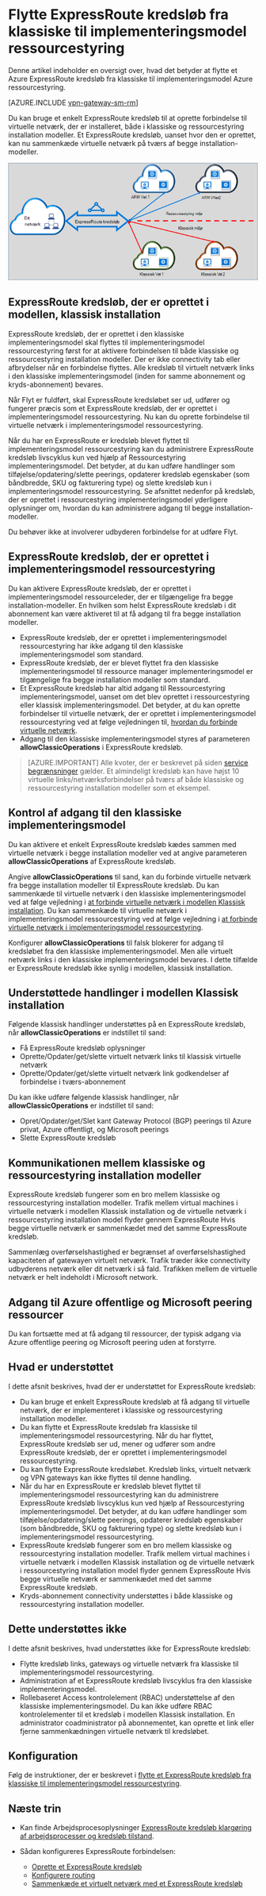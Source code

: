 <properties
   pageTitle="Flytte ExpressRoute kredsløb fra klassisk til Ressourcestyring | Microsoft Azure"
   description="Denne side indeholder en oversigt over, hvad du bør vide om broer klassiske og ressourcestyring installation modeller."
   documentationCenter="na"
   services="expressroute"
   authors="ganesr"
   manager="carmonm"
   editor=""/>
<tags
   ms.service="expressroute"
   ms.devlang="na"
   ms.topic="get-started-article"
   ms.tgt_pltfrm="na"
   ms.workload="infrastructure-services"
   ms.date="10/10/2016"
   ms.author="ganesr"/>

# <a name="moving-expressroute-circuits-from-the-classic-to-the-resource-manager-deployment-model"></a>Flytte ExpressRoute kredsløb fra klassiske til implementeringsmodel ressourcestyring

Denne artikel indeholder en oversigt over, hvad det betyder at flytte et Azure ExpressRoute kredsløb fra klassiske til implementeringsmodel Azure ressourcestyring.

[AZURE.INCLUDE [vpn-gateway-sm-rm](../../includes/vpn-gateway-classic-rm-include.md)]

Du kan bruge et enkelt ExpressRoute kredsløb til at oprette forbindelse til virtuelle netværk, der er installeret, både i klassiske og ressourcestyring installation modeller. Et ExpressRoute kredsløb, uanset hvor den er oprettet, kan nu sammenkæde virtuelle netværk på tværs af begge installation-modeller.

![Et ExpressRoute kredsløb, der linker til virtuelle netværk på tværs af begge installation modeller](./media/expressroute-move/expressroute-move-1.png)

## <a name="expressroute-circuits-that-are-created-in-the-classic-deployment-model"></a>ExpressRoute kredsløb, der er oprettet i modellen, klassisk installation

ExpressRoute kredsløb, der er oprettet i den klassiske implementeringsmodel skal flyttes til implementeringsmodel ressourcestyring først for at aktivere forbindelsen til både klassiske og ressourcestyring installation modeller. Der er ikke connectivity tab eller afbrydelser når en forbindelse flyttes. Alle kredsløb til virtuelt netværk links i den klassiske implementeringsmodel (inden for samme abonnement og kryds-abonnement) bevares.

Når Flyt er fuldført, skal ExpressRoute kredsløbet ser ud, udfører og fungerer præcis som et ExpressRoute kredsløb, der er oprettet i implementeringsmodel ressourcestyring. Nu kan du oprette forbindelse til virtuelle netværk i implementeringsmodel ressourcestyring.

Når du har en ExpressRoute er kredsløb blevet flyttet til implementeringsmodel ressourcestyring kan du administrere ExpressRoute kredsløb livscyklus kun ved hjælp af Ressourcestyring implementeringsmodel. Det betyder, at du kan udføre handlinger som tilføjelse/opdatering/slette peerings, opdaterer kredsløb egenskaber (som båndbredde, SKU og fakturering type) og slette kredsløb kun i implementeringsmodel ressourcestyring. Se afsnittet nedenfor på kredsløb, der er oprettet i ressourcestyring implementeringsmodel yderligere oplysninger om, hvordan du kan administrere adgang til begge installation-modeller.

Du behøver ikke at involverer udbyderen forbindelse for at udføre Flyt.

## <a name="expressroute-circuits-that-are-created-in-the-resource-manager-deployment-model"></a>ExpressRoute kredsløb, der er oprettet i implementeringsmodel ressourcestyring

Du kan aktivere ExpressRoute kredsløb, der er oprettet i implementeringsmodel ressourceleder, der er tilgængelige fra begge installation-modeller. En hvilken som helst ExpressRoute kredsløb i dit abonnement kan være aktiveret til at få adgang til fra begge installation modeller.

- ExpressRoute kredsløb, der er oprettet i implementeringsmodel ressourcestyring har ikke adgang til den klassiske implementeringsmodel som standard.
- ExpressRoute kredsløb, der er blevet flyttet fra den klassiske implementeringsmodel til ressource manager implementeringsmodel er tilgængelige fra begge installation modeller som standard.
- Et ExpressRoute kredsløb har altid adgang til Ressourcestyring implementeringsmodel, uanset om det blev oprettet i ressourcestyring eller klassisk implementeringsmodel. Det betyder, at du kan oprette forbindelser til virtuelle netværk, der er oprettet i implementeringsmodel ressourcestyring ved at følge vejledningen til, [hvordan du forbinde virtuelle netværk](expressroute-howto-linkvnet-arm.md).
- Adgang til den klassiske implementeringsmodel styres af parameteren **allowClassicOperations** i ExpressRoute kredsløb.

>[AZURE.IMPORTANT] Alle kvoter, der er beskrevet på siden [service begrænsninger](../azure-subscription-service-limits.md) gælder. Et almindeligt kredsløb kan have højst 10 virtuelle links/netværksforbindelser på tværs af både klassiske og ressourcestyring installation modeller som et eksempel.


## <a name="controlling-access-to-the-classic-deployment-model"></a>Kontrol af adgang til den klassiske implementeringsmodel

Du kan aktivere et enkelt ExpressRoute kredsløb kædes sammen med virtuelle netværk i begge installation modeller ved at angive parameteren **allowClassicOperations** af ExpressRoute kredsløb.

Angive **allowClassicOperations** til sand, kan du forbinde virtuelle netværk fra begge installation modeller til ExpressRoute kredsløb. Du kan sammenkæde til virtuelle netværk i den klassiske implementeringsmodel ved at følge vejledning i [at forbinde virtuelle netværk i modellen Klassisk installation](expressroute-howto-linkvnet-classic.md). Du kan sammenkæde til virtuelle netværk i implementeringsmodel ressourcestyring ved at følge vejledning i [at forbinde virtuelle netværk i implementeringsmodel ressourcestyring](expressroute-howto-linkvnet-arm.md).

Konfigurer **allowClassicOperations** til falsk blokerer for adgang til kredsløbet fra den klassiske implementeringsmodel. Men alle virtuelt netværk links i den klassiske implementeringsmodel bevares. I dette tilfælde er ExpressRoute kredsløb ikke synlig i modellen, klassisk installation.

## <a name="supported-operations-in-the-classic-deployment-model"></a>Understøttede handlinger i modellen Klassisk installation

Følgende klassisk handlinger understøttes på en ExpressRoute kredsløb, når **allowClassicOperations** er indstillet til sand:

 - Få ExpressRoute kredsløb oplysninger
 - Oprette/Opdater/get/slette virtuelt netværk links til klassisk virtuelle netværk
 - Oprette/Opdater/get/slette virtuelt netværk link godkendelser af forbindelse i tværs-abonnement

Du kan ikke udføre følgende klassisk handlinger, når **allowClassicOperations** er indstillet til sand:

 - Opret/Opdater/get/Slet kant Gateway Protocol (BGP) peerings til Azure privat, Azure offentligt, og Microsoft peerings
 - Slette ExpressRoute kredsløb

## <a name="communication-between-the-classic-and-the-resource-manager-deployment-models"></a>Kommunikationen mellem klassiske og ressourcestyring installation modeller

ExpressRoute kredsløb fungerer som en bro mellem klassiske og ressourcestyring installation modeller. Trafik mellem virtual machines i virtuelle netværk i modellen Klassisk installation og de virtuelle netværk i ressourcestyring installation model flyder gennem ExpressRoute Hvis begge virtuelle netværk er sammenkædet med det samme ExpressRoute kredsløb.

Sammenlæg overførselshastighed er begrænset af overførselshastighed kapaciteten af gatewayen virtuelt netværk. Trafik træder ikke connectivity udbyderens netværk eller dit netværk i så fald. Trafikken mellem de virtuelle netværk er helt indeholdt i Microsoft network.

## <a name="access-to-azure-public-and-microsoft-peering-resources"></a>Adgang til Azure offentlige og Microsoft peering ressourcer

Du kan fortsætte med at få adgang til ressourcer, der typisk adgang via Azure offentlige peering og Microsoft peering uden at forstyrre.  

## <a name="whats-supported"></a>Hvad er understøttet

I dette afsnit beskrives, hvad der er understøttet for ExpressRoute kredsløb:

 - Du kan bruge et enkelt ExpressRoute kredsløb at få adgang til virtuelle netværk, der er implementeret i klassiske og ressourcestyring installation modeller.
 - Du kan flytte et ExpressRoute kredsløb fra klassiske til implementeringsmodel ressourcestyring. Når du har flyttet, ExpressRoute kredsløb ser ud, mener og udfører som andre ExpressRoute kredsløb, der er oprettet i implementeringsmodel ressourcestyring.
 - Du kan flytte ExpressRoute kredsløbet. Kredsløb links, virtuelt netværk og VPN gateways kan ikke flyttes til denne handling.
 - Når du har en ExpressRoute er kredsløb blevet flyttet til implementeringsmodel ressourcestyring kan du administrere ExpressRoute kredsløb livscyklus kun ved hjælp af Ressourcestyring implementeringsmodel. Det betyder, at du kan udføre handlinger som tilføjelse/opdatering/slette peerings, opdaterer kredsløb egenskaber (som båndbredde, SKU og fakturering type) og slette kredsløb kun i implementeringsmodel ressourcestyring.
 - ExpressRoute kredsløb fungerer som en bro mellem klassiske og ressourcestyring installation modeller. Trafik mellem virtual machines i virtuelle netværk i modellen Klassisk installation og de virtuelle netværk i ressourcestyring installation model flyder gennem ExpressRoute Hvis begge virtuelle netværk er sammenkædet med det samme ExpressRoute kredsløb.
 - Kryds-abonnement connectivity understøttes i både klassiske og ressourcestyring installation modeller.

## <a name="whats-not-supported"></a>Dette understøttes ikke

I dette afsnit beskrives, hvad understøttes ikke for ExpressRoute kredsløb:

 - Flytte kredsløb links, gateways og virtuelle netværk fra klassiske til implementeringsmodel ressourcestyring.
 - Administration af et ExpressRoute kredsløb livscyklus fra den klassiske implementeringsmodel.
 - Rollebaseret Access kontrolelement (RBAC) understøttelse af den klassiske implementeringsmodel. Du kan ikke udføre RBAC kontrolelementer til et kredsløb i modellen Klassisk installation. En administrator coadministrator på abonnementet, kan oprette et link eller fjerne sammenkædningen virtuelle netværk til kredsløbet.

## <a name="configuration"></a>Konfiguration

Følg de instruktioner, der er beskrevet i [flytte et ExpressRoute kredsløb fra klassiske til implementeringsmodel ressourcestyring](expressroute-howto-move-arm.md).

## <a name="next-steps"></a>Næste trin

- Kan finde Arbejdsprocesoplysninger [ExpressRoute kredsløb klargøring af arbejdsprocesser og kredsløb tilstand](expressroute-workflows.md).
- Sådan konfigureres ExpressRoute forbindelsen:

    - [Oprette et ExpressRoute kredsløb](expressroute-howto-circuit-arm.md)
    - [Konfigurere routing](expressroute-howto-routing-arm.md)
    - [Sammenkæde et virtuelt netværk med et ExpressRoute kredsløb](expressroute-howto-linkvnet-arm.md)
